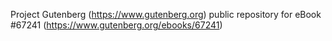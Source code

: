 Project Gutenberg (https://www.gutenberg.org) public repository for
eBook #67241 (https://www.gutenberg.org/ebooks/67241)
